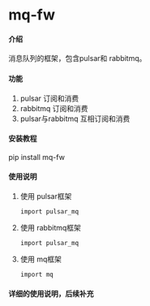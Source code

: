 # mq-fw

#### 介绍
消息队列的框架，包含pulsar和 rabbitmq。

#### 功能
1. pulsar 订阅和消费
2. rabbitmq 订阅和消费
3. pulsar与rabbitmq 互相订阅和消费


#### 安装教程

pip install mq-fw

#### 使用说明

1.  使用 pulsar框架

        import pulsar_mq

2.  使用 rabbitmq框架

        import pulsar_mq

3.  使用 mq框架

        import mq
        
        
#### 详细的使用说明，后续补充

